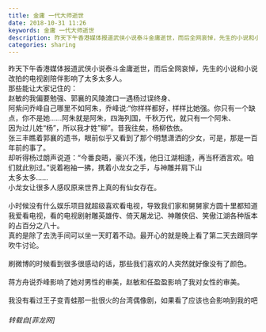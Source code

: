 ```yaml
---
title: 金庸 一代大师逝世
date: 2018-10-31 11:26
keywords: 金庸 一代大师逝世
description: 昨天下午香港媒体报道武侠小说泰斗金庸逝世，而后全网哀悼，先生的小说和小说改拍的电视剧陪伴影响了太多太多人。那些能让大家记住的：赵敏的我偏要勉强、郭襄的风陵渡口一遇杨过误终身、阿紫问乔峰自己哪里不如阿朱，乔峰说:“你样样都好，样样比她强。你只有一个缺点，你不是她......阿朱就是阿朱，四海列国，千秋万代，就只有一个阿朱、因为过儿姓“杨”，所以我才姓”柳”。昔我往矣，杨柳依依。张三丰瞧着郭襄的遗书，眼前似乎又看到了那个明慧潇洒的少女，可是，那是一百年前的事了。却听得杨过朗声说道：“今番良晤，豪兴不浅，他日江湖相逢，再当杯酒言欢。咱们就此别过。”说着袍袖一拂，携着小龙女之手，与神雕并肩下山太多太多......小龙女让很多人感叹原来世界上真的有仙女存在。小时候没有什么娱乐项目就超级喜欢看电视，导致我们家和舅舅家方圆十里都知道我爱看电视，看的电视剧射雕英雄传、倚天屠龙记、神雕侠侣、笑傲江湖各种版本的占百分之八十。真的是除了去洗手间可以坐一天盯着不动。最开心的就是晚上看了第二天去跟同学吹牛讨论。刷微博的时候看到很多很感动的话，那些我们喜欢的人突然就好像没有了颜色。蒋方舟说乔峰影响了她对男性的审美，赵敏和任盈盈影响了我对女性的审美。我没有看过王子变青蛙那一批很火的台湾偶像剧，如果看了应该也会影响到我的吧
categories: sharing
---
```

<td class="t_f" id="postmessage_2195211">

昨天下午香港媒体报道武侠小说泰斗金庸逝世，而后全网哀悼，先生的小说和小说改拍的电视剧陪伴影响了太多太多人。<br/>
那些能让大家记住的：<br/>
赵敏的我偏要勉强、郭襄的风陵渡口一遇杨过误终身、<br/>
阿紫问乔峰自己哪里不如阿朱，乔峰说:“你样样都好，样样比她强。你只有一个缺点，你不是她......阿朱就是阿朱，四海列国，千秋万代，就只有一个阿朱、<br/>
因为过儿姓“杨”，所以我才姓”柳”。昔我往矣，杨柳依依。<br/>
张三丰瞧着郭襄的遗书，眼前似乎又看到了那个明慧潇洒的少女，可是，那是一百年前的事了。<br/>
却听得杨过朗声说道：“今番良晤，豪兴不浅，他日江湖相逢，再当杯酒言欢。咱们就此别过。”说着袍袖一拂，携着小龙女之手，与神雕并肩下山<br/>
太多太多......<br/>
小龙女让很多人感叹原来世界上真的有仙女存在。<br/>
<br/>
小时候没有什么娱乐项目就超级喜欢看电视，导致我们家和舅舅家方圆十里都知道我爱看电视，看的电视剧射雕英雄传、倚天屠龙记、神雕侠侣、笑傲江湖各种版本的占百分之八十。<br/>
真的是除了去洗手间可以坐一天盯着不动。最开心的就是晚上看了第二天去跟同学吹牛讨论。<br/>
<br/>
刷微博的时候看到很多很感动的话，那些我们喜欢的人突然就好像没有了颜色。<br/>
<br/>
蒋方舟说乔峰影响了她对男性的审美，赵敏和任盈盈影响了我对女性的审美。<br/>
<br/>
我没有看过王子变青蛙那一批很火的台湾偶像剧，如果看了应该也会影响到我的吧</td>
###### 转载自[菲龙网]